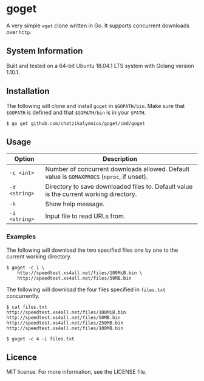 # goget

A very simple `wget` clone written in Go. It supports concurrent
downloads over `http`.

## System Information

Built and tested on a 64-bit Ubuntu 18.04.1 LTS system with Golang
version 1.10.1.

## Installation

The following will clone and install `goget` in `$GOPATH/bin`.
Make sure that `$GOPATH` is defined and that `$GOPATH/bin` is in
your `$PATH`.

```
$ go get github.com/chatzikalymnios/goget/cmd/goget
```

## Usage

| Option        | Description                                                                                |
|---------------|--------------------------------------------------------------------------------------------|
| `-c <int>`    | Number of concurrent downloads allowed. Default value is `GOMAXPROCS` (`nproc`, if unset). |
| `-d <string>` | Directory to save downloaded files to. Default value is the current working directory.     |
| `-h`          | Show help message.                                                                         |
| `-i <string>` | Input file to read URLs from.                                                              |

### Examples

The following will download the two specified files one by one to the
current working directory.

```
$ goget -c 1 \
    http://speedtest.xs4all.net/files/100MiB.bin \
    http://speedtest.xs4all.net/files/50MB.bin
```

The following will download the four files specified in `files.txt`
concurrently.

```
$ cat files.txt
http://speedtest.xs4all.net/files/100MiB.bin
http://speedtest.xs4all.net/files/50MB.bin
http://speedtest.xs4all.net/files/250MB.bin
http://speedtest.xs4all.net/files/100MB.bin

$ goget -c 4 -i files.txt
```

## Licence

MIT license. For more information, see the LICENSE file.
